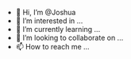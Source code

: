 - 👋 Hi, I’m @Joshua
- 👀 I’m interested in ...
- 🌱 I’m currently learning ...
- 💞️ I’m looking to collaborate on ...
- 📫 How to reach me ...

<!---
Legofreund/Legofreund is a ✨ special ✨ repository because its `README.md` (this file) appears on your GitHub profile.
You can click the Preview link to take a look at your changes.
--->
